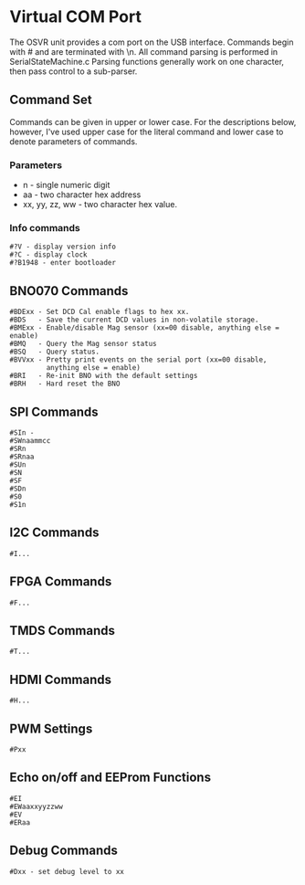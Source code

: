 # Virtual COM Port

The OSVR unit provides a com port on the USB interface.  Commands begin with # and are terminated with \n.
All command parsing is performed in SerialStateMachine.c  Parsing functions generally work on one character, then pass control to a sub-parser.

## Command Set

Commands can be given in upper or lower case.  For the descriptions below, however, I've used upper case for the literal command and lower case to denote parameters of commands.

### Parameters

- n - single numeric digit
- aa - two character hex address
- xx, yy, zz, ww - two character hex value.

### Info commands

```none
#?V - display version info
#?C - display clock
#?B1948 - enter bootloader
```

## BNO070 Commands

```none
#BDExx - Set DCD Cal enable flags to hex xx.
#BDS   - Save the current DCD values in non-volatile storage.
#BMExx - Enable/disable Mag sensor (xx=00 disable, anything else = enable)
#BMQ   - Query the Mag sensor status
#BSQ   - Query status.
#BVVxx - Pretty print events on the serial port (xx=00 disable,
         anything else = enable)
#BRI   - Re-init BNO with the default settings
#BRH   - Hard reset the BNO
```

## SPI Commands

```none
#SIn -
#SWnaammcc
#SRn
#SRnaa
#SUn
#SN
#SF
#SDn
#S0
#S1n
```

## I2C Commands

```none
#I...
```

## FPGA Commands

```none
#F...
```

## TMDS Commands

```none
#T...
```

## HDMI Commands

```none
#H...
```

## PWM Settings

```none
#Pxx
```

## Echo on/off and EEProm Functions

```none
#EI
#EWaaxxyyzzww
#EV
#ERaa
```

## Debug Commands

```none
#Dxx - set debug level to xx
```
